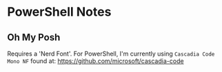 # PowerShell Notes

## Oh My Posh

Requires a 'Nerd Font'. For PowerShell, I'm currently using `Cascadia Code Mono NF` found at: https://github.com/microsoft/cascadia-code
